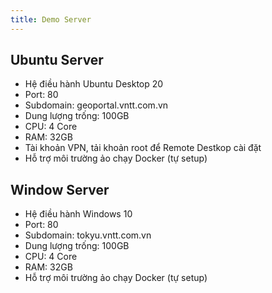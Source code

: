 ```yaml
---
title: Demo Server
---
```


## Ubuntu Server
+ Hệ điều hành Ubuntu Desktop 20
+ Port: 80
+ Subdomain: geoportal.vntt.com.vn
+ Dung lượng trống: 100GB
+ CPU: 4 Core
+ RAM: 32GB
+ Tài khoản VPN, tải khoản root để Remote Destkop cài đặt
+ Hỗ trợ môi trường ảo chạy Docker (tự setup)

## Window Server
+ Hệ điều hành Windows 10
+ Port: 80
+ Subdomain: tokyu.vntt.com.vn
+ Dung lượng trống: 100GB
+ CPU: 4 Core
+ RAM: 32GB
+ Hỗ trợ môi trường ảo chạy Docker (tự setup)